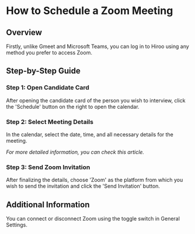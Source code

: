 # How to Schedule a Zoom Meeting

## Overview

Firstly, unlike Gmeet and Microsoft Teams, you can log in to Hiroo using any method you prefer to access Zoom.

## Step-by-Step Guide

### Step 1: Open Candidate Card
After opening the candidate card of the person you wish to interview, click the 'Schedule' button on the right to open the calendar.

### Step 2: Select Meeting Details
In the calendar, select the date, time, and all necessary details for the meeting.

*For more detailed information, you can check this article.*

### Step 3: Send Zoom Invitation
After finalizing the details, choose 'Zoom' as the platform from which you wish to send the invitation and click the 'Send Invitation' button.

## Additional Information

You can connect or disconnect Zoom using the toggle switch in General Settings.
